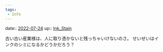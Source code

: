 ```yaml
---
tags:
 - Info
---
```


date:: [2022-07-24](Daily_Note/2022-07-24.md)
up:: [Ink_Stain](../Bar/Novel/Topics/Ink_Stain.md)

古い古い産業様は、人に取り憑かないと残っちゃいけないのさ。
せいぜいはインクのシミになるかどうかだろう？